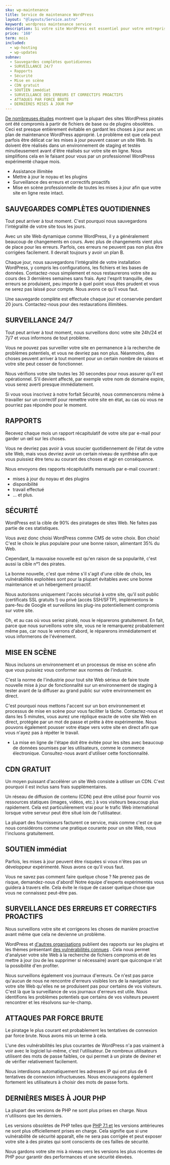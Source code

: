 ```yaml
---
sku: wp-maintenance
title: Service de maintenance WordPress
layout: "@layouts/Service.astro"
keyword: wordpress maintenance service
description: Si votre site WordPress est essentiel pour votre entreprise, il doit être maintenu par des experts WordPress. Nous maintenons votre site Web WordPress afin que vous puissiez avoir l'esprit tranquille et sans tracas.
price: '160'
term: mois
included:
  - wp-hosting
  - wp-updates
subnav:
  - Sauvegardes complètes quotidiennes
  - SURVEILLANCE 24/7
  - Rapports
  - Sécurité
  - Mise en scène
  - CDN gratuit
  - SOUTIEN immédiat
  - SURVEILLANCE DES ERREURS ET CORRECTIFS PROACTIFS
  - ATTAQUES PAR FORCE BRUTE
  - DERNIÈRES MISES À JOUR PHP
---
```


[De nombreuses études](https://sucuri.net/reports/19-sucuri-2018-hacked-report.pdf) montrent que la plupart des sites WordPress piratés ont été compromis à partir de fichiers de base ou de plugins obsolètes. Ceci est presque entièrement évitable en gardant les choses à jour avec un plan de maintenance WordPress approprié. Le problème est que cela peut parfois être délicat car les mises à jour peuvent casser un site Web. Ils doivent être réalisés dans un environnement de staging et testés minutieusement avant d'être réalisés sur votre site en ligne. Nous simplifions cela en le faisant pour vous par un professionnel WordPress expérimenté chaque mois.

- Assistance illimitée
- Mettre à jour le noyau et les plugins
- Surveillance des erreurs et correctifs proactifs
- Mise en scène professionnelle de toutes les mises à jour afin que votre site en ligne reste intact.

## SAUVEGARDES COMPLÈTES QUOTIDIENNES

Tout peut arriver à tout moment. C'est pourquoi nous sauvegardons l'intégralité de votre site tous les jours.

Avec un site Web dynamique comme WordPress, il y a généralement beaucoup de changements en cours. Avec plus de changements vient plus de place pour les erreurs. Parfois, ces erreurs ne peuvent pas non plus être corrigées facilement. Il devrait toujours y avoir un plan B.

Chaque jour, nous sauvegardons l'intégralité de votre installation WordPress, y compris les configurations, les fichiers et les bases de données. Contactez-nous simplement et nous restaurerons votre site au cours des 3 dernières semaines sans frais. Ayez l'esprit tranquille, des erreurs se produisent, peu importe à quel point vous êtes prudent et vous ne serez pas laissé pour compte. Nous avons ce qu'il vous faut.

Une sauvegarde complète est effectuée chaque jour et conservée pendant 20 jours. Contactez-nous pour des restaurations illimitées.

## SURVEILLANCE 24/7

Tout peut arriver à tout moment, nous surveillons donc votre site 24h/24 et 7j/7 et vous informons de tout problème.

Vous ne pouvez pas surveiller votre site en permanence à la recherche de problèmes potentiels, et vous ne devriez pas non plus. Néanmoins, des choses peuvent arriver à tout moment pour un certain nombre de raisons et votre site peut cesser de fonctionner.

Nous vérifions votre site toutes les 30 secondes pour nous assurer qu'il est opérationnel. S'il devient affecté, par exemple votre nom de domaine expire, vous serez averti presque immédiatement.

Si vous vous inscrivez à notre forfait Sécurité, nous commencerons même à travailler sur un correctif pour remettre votre site en état, au cas où vous ne pourriez pas répondre pour le moment.

## RAPPORTS

Recevez chaque mois un rapport récapitulatif de votre site par e-mail pour garder un œil sur les choses.

Vous ne devriez pas avoir à vous soucier quotidiennement de l'état de votre site Web, mais vous devriez avoir un certain niveau de synthèse afin que vous puissiez être tenu au courant des choses et agir en conséquence.

Nous envoyons des rapports récapitulatifs mensuels par e-mail couvrant :

- mises à jour du noyau et des plugins
- disponibilité
- travail effectué
- … et plus.

## SÉCURITÉ

WordPress est la cible de 90% des piratages de sites Web. Ne faites pas partie de ces statistiques.

Vous avez donc choisi WordPress comme CMS de votre choix. Bon choix! C'est le choix le plus populaire pour une bonne raison, alimentant 35% du Web.

Cependant, la mauvaise nouvelle est qu'en raison de sa popularité, c'est aussi la cible n°1 des pirates.

La bonne nouvelle, c'est que même s'il s'agit d'une cible de choix, les vulnérabilités exploitées sont pour la plupart évitables avec une bonne maintenance et un hébergement proactif.

Nous autorisons uniquement l'accès sécurisé à votre site, qu'il soit public (certificats SSL gratuits !) ou privé (accès SSH/SFTP), implémentons le pare-feu de Google et surveillons les plug-ins potentiellement compromis sur votre site.

Oh, et au cas où vous seriez piraté, nous le réparerons gratuitement. En fait, parce que nous surveillons votre site, vous ne le remarquerez probablement même pas, car nous le verrons d'abord, le réparerons immédiatement et vous informerons de l'événement.

## MISE EN SCÈNE

Nous incluons un environnement et un processus de mise en scène afin que vous puissiez vous conformer aux normes de l'industrie.

C'est la norme de l'industrie pour tout site Web sérieux de faire toute nouvelle mise à jour de fonctionnalité sur un environnement de staging à tester avant de la diffuser au grand public sur votre environnement en direct.

C'est pourquoi nous mettons l'accent sur un bon environnement et processus de mise en scène pour vous faciliter la tâche. Contactez-nous et dans les 5 minutes, vous aurez une réplique exacte de votre site Web en direct, protégée par un mot de passe et prête à être expérimentée. Nous pouvons également pousser votre étape vers votre site en direct afin que vous n'ayez pas à répéter le travail.

- La mise en ligne de l'étape doit être évitée pour les sites avec beaucoup de données soumises par les utilisateurs, comme le commerce électronique. Consultez-nous avant d'utiliser cette fonctionnalité.

## CDN GRATUIT

Un moyen puissant d'accélérer un site Web consiste à utiliser un CDN. C'est pourquoi il est inclus sans frais supplémentaires.

Un réseau de diffusion de contenu (CDN) peut être utilisé pour fournir vos ressources statiques (images, vidéos, etc.) à vos visiteurs beaucoup plus rapidement. Cela est particulièrement vrai pour le trafic Web international lorsque votre serveur peut être situé loin de l'utilisateur.

La plupart des fournisseurs facturent ce service, mais comme c'est ce que nous considérons comme une pratique courante pour un site Web, nous l'incluons gratuitement.

## SOUTIEN immédiat

Parfois, les mises à jour peuvent être risquées si vous n'êtes pas un développeur expérimenté. Nous avons ce qu'il vous faut.

Vous ne savez pas comment faire quelque chose ? Ne prenez pas de risque, demandez-nous d'abord! Notre équipe d'experts expérimentés vous guidera à travers elle. Cela évite le risque de casser quelque chose que vous ne connaissez peut-être pas.

## SURVEILLANCE DES ERREURS ET CORRECTIFS PROACTIFS

Nous surveillons votre site et corrigeons les choses de manière proactive avant même que cela ne devienne un problème.

WordPress et [d'autres organisations](https://wpvulndb.com/plugins) publient des rapports sur les plugins et les thèmes présentant [des vulnérabilités connues](https://wordpress.org/plugins/tags/vulnerability/) . Cela nous permet d'analyser votre site Web à la recherche de fichiers compromis et de les mettre à jour (ou de les supprimer si nécessaire) avant que quiconque n'ait la possibilité d'en profiter.

Nous surveillons également vos journaux d'erreurs. Ce n'est pas parce qu'aucun de nous ne rencontre d'erreurs visibles lors de la navigation sur votre site Web qu'elles ne se produisent pas pour certains de vos visiteurs. C'est là que la surveillance de vos journaux d'erreurs est utile. Nous identifions les problèmes potentiels que certains de vos visiteurs peuvent rencontrer et les résolvons sur-le-champ.

## ATTAQUES PAR FORCE BRUTE

Le piratage le plus courant est probablement les tentatives de connexion par force brute. Nous avons mis un terme à cela.

L'une des vulnérabilités les plus courantes de WordPress n'a pas vraiment à voir avec le logiciel lui-même, c'est l'utilisateur. De nombreux utilisateurs utilisent des mots de passe faibles, ce qui permet à un pirate de deviner et de vérifier relativement facilement.

Nous interdisons automatiquement les adresses IP qui ont plus de 6 tentatives de connexion infructueuses. Nous encourageons également fortement les utilisateurs à choisir des mots de passe forts.

## DERNIÈRES MISES À JOUR PHP

La plupart des versions de PHP ne sont plus prises en charge. Nous n'utilisons que les derniers.

Les versions obsolètes de PHP telles que [PHP 7.1 et](https://www.php.net/supported-versions.php) les versions antérieures ne sont plus officiellement prises en charge. Cela signifie que si une vulnérabilité de sécurité apparaît, elle ne sera pas corrigée et peut exposer votre site à des pirates qui sont conscients de ces failles de sécurité.

Nous gardons votre site mis à niveau vers les versions les plus récentes de PHP pour garantir des performances et une sécurité élevées.
